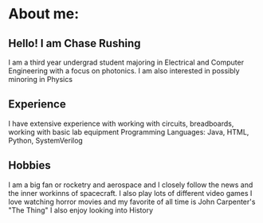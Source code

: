 # About me:
## Hello! I am Chase Rushing

I am a third year undergrad student majoring in Electrical and Computer Engineering with a focus on photonics. I am also interested in possibly minoring in Physics

## Experience
I have extensive experience with working with circuits, breadboards, working with basic lab equipment
Programming Languages: Java, HTML, Python, SystemVerilog

## Hobbies
I am a big fan or rocketry and aerospace and I closely follow the news and the inner workinns of spacecraft.
I also play lots of different video games 
I love watching horror movies and my favorite of all time is John Carpenter's "The Thing"
I also enjoy looking into History